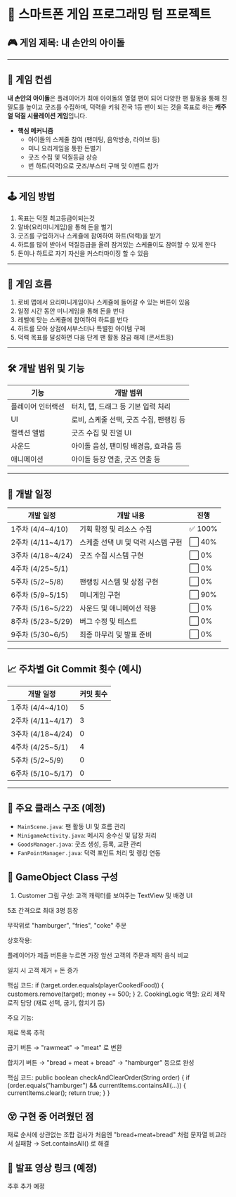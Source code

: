 # 📱 스마트폰 게임 프로그래밍 텀 프로젝트  
## 🎮 게임 제목: **내 손안의 아이돌**

---

## 🌟 게임 컨셉

**내 손안의 아이돌**은 플레이어가 최애 아이돌의 열혈 팬이 되어 다양한 팬 활동을 통해 친밀도를 높이고 굿즈를 수집하며, 덕력을 키워 전국 1등 팬이 되는 것을 목표로 하는 **캐주얼 덕질 시뮬레이션 게임**입니다.

- **핵심 메커니즘**
  - 아이돌의 스케줄 참여 (팬미팅, 음악방송, 라이브 등)
  - 미니 요리게임을 통한 돈벌기 
  - 굿즈 수집 및 덕질등급 상승 
  - 번 하트(덕력)으로 굿즈/부스터 구매 및 이벤트 참가

---

## 🕹️ 게임 방법

1. 목표는 덕질 최고등급이되는것
2. 알바(요리미니게임)을 통해 돈을 벌기
3. 굿즈를 구입하거나 스케쥴에 참여하여 하트(덕력)을 받기
4. 하트를 많이 받아서 덕질등급을 올려 잠겨있는 스케쥴이도 참여할 수 있게 한다
5. 돈이나 하트로 자기 자신을 커스터마이징 할 수 있음   

---

## 🔄 게임 흐름

1. 로비 맵에서 요리미니게임이나 스케쥴에 들어갈 수 있는 버튼이 있음
2. 일정 시간 동안 미니게임을 통해 돈을 번다
3. 레벨에 맞는 스케쥴에 참여하여 하트를 번다  
4. 하트를 모아 상점에서부스터나 특별한 아이템 구매 
5. 덕력 목표를 달성하면 다음 단계 팬 활동 잠금 해제 (콘서트등)  

---

## 🛠️ 개발 범위 및 기능

| 기능 | 개발 범위 |
|------|------------|
|플레이어 인터랙션|터치, 탭, 드래그 등 기본 입력 처리|
|UI|로비, 스케줄 선택, 굿즈 수집, 팬랭킹 등|
|컬렉션 앨범|굿즈 수집 및 진열 UI|
|사운드|아이돌 음성, 팬미팅 배경음, 효과음 등|
|애니메이션|아이돌 등장 연출, 굿즈 연출 등|

---

## 📆 개발 일정

| 개발 일정 | 개발 내용 | 진행 |
|-----------|-----------|------|
|1주차 (4/4~4/10)|기획 확정 및 리소스 수집|✅ 100%|
|2주차 (4/11~4/17)|스케줄 선택 UI 및 덕력 시스템 구현|⬜ 40%|
|3주차 (4/18~4/24)| 굿즈 수집 시스템 구현|⬜ 0%|
|4주차 (4/25~5/1)||⬜ 0%|
|5주차 (5/2~5/8)|팬랭킹 시스템 및 상점 구현|⬜ 0%|
|6주차 (5/9~5/15)|미니게임 구현|⬜ 90%|
|7주차 (5/16~5/22)|사운드 및 애니메이션 적용|⬜ 0%|
|8주차 (5/23~5/29)|버그 수정 및 테스트|⬜ 0%|
|9주차 (5/30~6/5)|최종 마무리 및 발표 준비|⬜ 0%|

---

## 📈 주차별 Git Commit 횟수 (예시)

| 개발 일정 | 커밋 횟수 |
|-----------|------------|
|1주차 (4/4~4/10)|5|
|2주차 (4/11~4/17)|3|
|3주차 (4/18~4/24)|0|
|4주차 (4/25~5/1)|4|
|5주차 (5/2~5/9)|0|
|6주차 (5/10~5/17)|0|

---

## 📂 주요 클래스 구조 (예정)

- `MainScene.java`: 팬 활동 UI 및 흐름 관리  
- `MinigameActivity.java`: 메시지 송수신 및 답장 처리  
- `GoodsManager.java`: 굿즈 생성, 등록, 교환 관리  
- `FanPointManager.java`: 덕력 포인트 처리 및 랭킹 연동  

## 🧩 GameObject Class 구성
1. Customer
그림 구성: 고객 캐릭터를 보여주는 TextView 및 배경 UI

5초 간격으로 최대 3명 등장

무작위로 "hamburger", "fries", "coke" 주문

상호작용:

플레이어가 제출 버튼을 누르면 가장 앞선 고객의 주문과 제작 음식 비교

일치 시 고객 제거 + 돈 증가

핵심 코드:
if (target.order.equals(playerCookedFood)) {
    customers.remove(target);
    money += 500;
}
2. CookingLogic
역할: 요리 제작 로직 담당 (재료 선택, 굽기, 합치기 등)

주요 기능:

재료 목록 추적

굽기 버튼 → "rawmeat" → "meat" 로 변환

합치기 버튼 → "bread + meat + bread" → "hamburger" 등으로 완성

핵심 코드:
public boolean checkAndClearOrder(String order) {
    if (order.equals("hamburger") && currentItems.containsAll(...)) {
        currentItems.clear();
        return true;
    }
}


## 😵 구현 중 어려웠던 점
재료 순서에 상관없는 조합 검사가 처음엔 "bread+meat+bread" 처럼 문자열 비교라서 실패함 → Set.containsAll() 로 해결


## 🔗 발표 영상 링크 (예정)
추후 추가 예정
